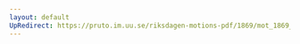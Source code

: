 ```yaml
---
layout: default
UpRedirect: https://pruto.im.uu.se/riksdagen-motions-pdf/1869/mot_1869__ak__44/mot_1869__ak__44-001.pdf
---
```


